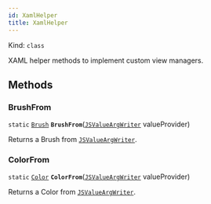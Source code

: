 ```yaml
---
id: XamlHelper
title: XamlHelper
---
```


Kind: `class`



XAML helper methods to implement custom view managers.



## Methods
### BrushFrom
`static` [`Brush`](https://docs.microsoft.com/uwp/api/Windows.UI.Xaml.Media.Brush) **`BrushFrom`**([`JSValueArgWriter`](JSValueArgWriter) valueProvider)

Returns a Brush from [`JSValueArgWriter`](JSValueArgWriter).



### ColorFrom
`static` [`Color`](https://docs.microsoft.com/uwp/api/Windows.UI.Color) **`ColorFrom`**([`JSValueArgWriter`](JSValueArgWriter) valueProvider)

Returns a Color from [`JSValueArgWriter`](JSValueArgWriter).




